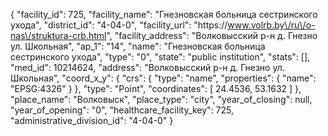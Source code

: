 {
    "facility_id": 725,
    "facility_name": "Гнезновская больница сестринского ухода",
    "district_id": "4-04-0",
    "facility_url": "https:\/\/www.volrb.by\/ru\/o-nas\/struktura-crb.html",
    "facility_address": "Волковысский р-н д. Гнезно ул. Школьная",
    "ap_1": "14",
    "name": "Гнезновская больница сестринского ухода",
    "type": "0",
    "state": "public institution",
    "stats": [],
    "med_id": 10214624,
    "address": "Волковысский р-н д. Гнезно ул. Школьная",
    "coord_x_y": {
        "crs": {
            "type": "name",
            "properties": {
                "name": "EPSG:4326"
            }
        },
        "type": "Point",
        "coordinates": [
            24.4536,
            53.1632
        ]
    },
    "place_name": "Волковыск",
    "place_type": "city",
    "year_of_closing": null,
    "year_of_opening": "0",
    "healthcare_facility_key": 725,
    "administrative_division_id": "4-04-0"
}